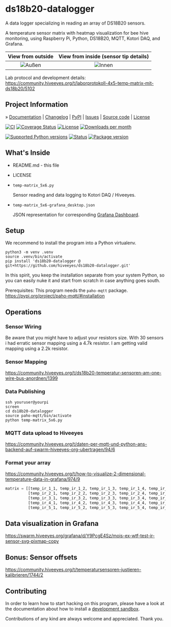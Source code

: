 # ds18b20-datalogger

A data logger specializing in reading an array of DS18B20 sensors.

A temperature sensor matrix with heatmap visualization for bee hive monitoring,
using Raspberry Pi, Python, DS18B20, MQTT, Kotori DAQ, and Grafana. 


| View from outside | View from inside (sensor tip details) |
|:----:|:----:|
| ![Außen](https://community.hiveeyes.org/uploads/default/optimized/2X/f/f59f0149306b811f793627ec956c3e43c3758e51_2_334x500.jpeg)  | ![Innen](https://community.hiveeyes.org/uploads/default/optimized/2X/1/10f98dd272bd95940b311e22ef756114bd4efa04_2_333x500.jpeg) |


Lab protocol and development details:
https://community.hiveeyes.org/t/laborprotokoll-4x5-temp-matrix-mit-ds18b20/5102


## Project Information

» [Documentation]
| [Changelog]
| [PyPI]
| [Issues]
| [Source code]
| [License]

[![CI][badge-tests]][project-tests]
[![Coverage Status][badge-coverage]][project-codecov]
[![License][badge-license]][project-license]
[![Downloads per month][badge-downloads-per-month]][project-downloads]

[![Supported Python versions][badge-python-versions]][project-pypi]
[![Status][badge-status]][project-pypi]
[![Package version][badge-package-version]][project-pypi]


## What's Inside
* README.md - this file
* LICENSE
 
* `temp-matrix_5x6.py`

  Sensor reading and data logging to Kotori DAQ / Hiveeyes.

* `temp-matrix_5x6-grafana_desktop.json`
  
  JSON representation for corresponding [Grafana Dashboard].


## Setup
We recommend to install the program into a Python virtualenv.
```shell
python3 -m venv .venv
source .venv/bin/activate
pip install 'ds18b20-datalogger @ git+https://github.com/hiveeyes/ds18b20-datalogger.git'
```

In this spirit, you keep the installation separate from your system Python, so
you can easily nuke it and start from scratch in case anything goes south.

Prerequisites: This program needs the `paho-mqtt` package.
https://pypi.org/project/paho-mqtt/#installation


## Operations

### Sensor Wiring
Be aware that you might have to adjust your resistors size.
With 30 sensors i had erratic sensor mapping using a 4.7k resistor.
I am getting valid mapping using a 2.2k resistor.

### Sensor Mapping
https://community.hiveeyes.org/t/ds18b20-temperatur-sensoren-am-one-wire-bus-anordnen/1399

### Data Publishing
```shell
ssh youruser@yourpi
screen
cd ds18b20-datalogger
source paho-mqtt/bin/activate
python temp-matrix_5x6.py
```

### MQTT data upload to Hiveeyes
https://community.hiveeyes.org/t/daten-per-mqtt-und-python-ans-backend-auf-swarm-hiveeyes-org-ubertragen/94/6

### Format your array
https://community.hiveeyes.org/t/how-to-visualize-2-dimensional-temperature-data-in-grafana/974/9
```python
matrix = [[temp_ir_1_1, temp_ir_1_2, temp_ir_1_3, temp_ir_1_4, temp_ir_1_5, temp_ir_1_6],
          [temp_ir_2_1, temp_ir_2_2, temp_ir_2_3, temp_ir_2_4, temp_ir_2_5, temp_ir_2_6],
          [temp_ir_3_1, temp_ir_3_2, temp_ir_3_3, temp_ir_3_4, temp_ir_3_5, temp_ir_3_6],
          [temp_ir_4_1, temp_ir_4_2, temp_ir_4_3, temp_ir_4_4, temp_ir_4_5, temp_ir_4_6],
          [temp_ir_5_1, temp_ir_5_2, temp_ir_5_3, temp_ir_5_4, temp_ir_5_5, temp_ir_5_6]]
```

## Data visualization in Grafana
https://swarm.hiveeyes.org/grafana/d/Y9PcgE4Sz/mois-ex-wtf-test-ir-sensor-svg-pixmap-copy

## Bonus: Sensor offsets
https://community.hiveeyes.org/t/temperatursensoren-justieren-kalibrieren/1744/2

## Contributing

In order to learn how to start hacking on this program, please have a look at the
documentation about how to install a [development sandbox](./docs/sandbox.md).

Contributions of any kind are always welcome and appreciated. Thank you.



[Grafana Dashboard]: https://swarm.hiveeyes.org/grafana/d/T49wHSaIk/mois-ex-wtf-test-ds18b20-5x6-temp-matrix-svg-pixmap?orgId=2&from=1712771622514&to=1712807415379

[Changelog]: https://github.com/hiveeyes/ds18b20-datalogger/blob/main/CHANGES.md
[development documentation]: https://ds18b20-datalogger.readthedocs.io/en/latest/sandbox.html
[Documentation]: https://ds18b20-datalogger.readthedocs.io/
[Issues]: https://github.com/hiveeyes/ds18b20-datalogger/issues
[License]: https://github.com/hiveeyes/ds18b20-datalogger/blob/main/LICENSE
[PyPI]: https://pypi.org/project/ds18b20-datalogger/
[Source code]: https://github.com/hiveeyes/ds18b20-datalogger

[badge-coverage]: https://codecov.io/gh/hiveeyes/ds18b20-datalogger/branch/main/graph/badge.svg
[badge-downloads-per-month]: https://pepy.tech/badge/ds18b20-datalogger/month
[badge-license]: https://img.shields.io/github/license/hiveeyes/ds18b20-datalogger.svg
[badge-package-version]: https://img.shields.io/pypi/v/ds18b20-datalogger.svg
[badge-python-versions]: https://img.shields.io/pypi/pyversions/ds18b20-datalogger.svg
[badge-status]: https://img.shields.io/pypi/status/ds18b20-datalogger.svg
[badge-tests]: https://github.com/hiveeyes/ds18b20-datalogger/actions/workflows/main.yml/badge.svg
[project-codecov]: https://codecov.io/gh/hiveeyes/ds18b20-datalogger
[project-downloads]: https://pepy.tech/project/ds18b20-datalogger/
[project-license]: https://github.com/hiveeyes/ds18b20-datalogger/blob/main/LICENSE
[project-pypi]: https://pypi.org/project/ds18b20-datalogger
[project-tests]: https://github.com/hiveeyes/ds18b20-datalogger/actions/workflows/main.yml
